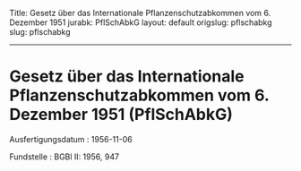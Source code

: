 Title: Gesetz über das Internationale Pflanzenschutzabkommen vom 6. Dezember 1951
jurabk: PflSchAbkG
layout: default
origslug: pflschabkg
slug: pflschabkg

---

# Gesetz über das Internationale Pflanzenschutzabkommen vom 6. Dezember 1951 (PflSchAbkG)

Ausfertigungsdatum
:   1956-11-06

Fundstelle
:   BGBl II: 1956, 947

